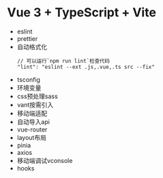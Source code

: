 # Vue 3 + TypeScript + Vite

- eslint
- prettier
- 自动格式化
  ```
  // 可以运行`npm run lint`检查代码
  "lint": "eslint --ext .js,.vue,.ts src --fix"
  ```
- tsconfig
- 环境变量
- css预处理sass
- vant按需引入
- 移动端适配
- 自动导入api
- vue-router
- layout布局
- pinia
- axios
- 移动端调试vconsole
- hooks
